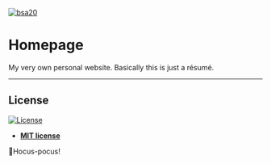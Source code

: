 <a href="https://binary-studio.com/academy/"><img src="https://study.binary-studio.com/favicon.ico" title="bsa20" alt="bsa20"></a>

# Homepage

My very own personal website. Basically this is just a résumé.

---

## License

[![License](http://img.shields.io/:license-mit-blue.svg?style=flat-square)](http://badges.mit-license.org)

- **[MIT license](http://opensource.org/licenses/mit-license.php)**

🧙Hocus-pocus!